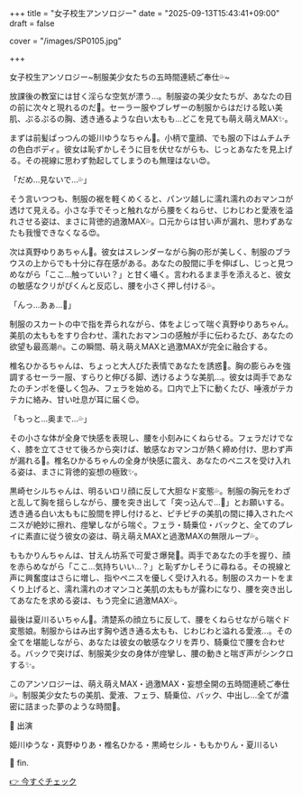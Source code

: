 +++
title = "女子校生アンソロジー"
date = "2025-09-13T15:43:41+09:00"
draft = false

cover = "/images/SP0105.jpg"

+++



女子校生アンソロジー~制服美少女たちの五時間連続ご奉仕💦~



放課後の教室には甘く淫らな空気が漂う…。制服姿の美少女たちが、あなたの目の前に次々と現れるのだ💖。セーラー服やブレザーの制服からはだける眩い美肌、ぷるぷるの胸、透き通るような白い太もも…どこを見ても萌え萌えMAX✨。



まずは前髪ぱっつんの姫川ゆうなちゃん💓。小柄で童顔、でも服の下はムチムチの色白ボディ。彼女は恥ずかしそうに目を伏せながらも、じっとあなたを見上げる。その視線に思わず勃起してしまうのも無理はない😍。



「だめ…見ないで…💦」



そう言いつつも、制服の裾を軽くめくると、パンツ越しに濡れ濡れのおマンコが透けて見える。小さな手でそっと触れながら腰をくねらせ、じわじわと愛液を溢れさせる姿は、まさに背徳的過激MAX💦。口元からは甘い声が漏れ、思わずあなたも我慢できなくなる😍。



次は真野ゆりあちゃん💖。彼女はスレンダーながら胸の形が美しく、制服のブラウスの上からでも十分に存在感がある。あなたの股間に手を伸ばし、じっと見つめながら「ここ…触っていい？」と甘く囁く。言われるまま手を添えると、彼女の敏感なクリがぴくんと反応し、腰を小さく押し付ける💦。



「んっ…あぁ…💓」



制服のスカートの中で指を弄られながら、体をよじって喘ぐ真野ゆりあちゃん。美肌の太ももをすり合わせ、濡れたおマンコの感触が手に伝わるたび、あなたの欲望も最高潮🔥。この瞬間、萌え萌えMAXと過激MAXが完全に融合する。



椎名ひかるちゃんは、ちょっと大人びた表情であなたを誘惑💖。胸の膨らみを強調するセーラー服、すらりと伸びる脚、透けるような美肌…。彼女は両手であなたのチンポを優しく包み、フェラを始める。口内で上下に動くたび、唾液がテカテカに絡み、甘い吐息が耳に届く😍。



「もっと…奥まで…💦」



その小さな体が全身で快感を表現し、腰を小刻みにくねらせる。フェラだけでなく、膝を立てさせて後ろから突けば、敏感なおマンコが熱く締め付け、思わず声が漏れる💓。椎名ひかるちゃんの全身が快感に震え、あなたのペニスを受け入れる姿は、まさに背徳的妄想の極致✨。



黒崎セシルちゃんは、明るいロリ顔に反して大胆なド変態💦。制服の胸元をわざと乱して胸を揺らしながら、腰を突き出して「突っ込んで…💖」とお願いする。透き通る白い太ももに股間を押し付けると、ピチピチの美肌の間に挿入されたペニスが絶妙に擦れ、痙攣しながら喘ぐ。フェラ・騎乗位・バックと、全てのプレイに素直に従う彼女の姿は、萌え萌えMAXと過激MAXの無限ループ💦。



ももかりんちゃんは、甘えん坊系で可愛さ爆発💖。両手であなたの手を握り、顔を赤らめながら「ここ…気持ちいい…？」と恥ずかしそうに尋ねる。その視線と声に興奮度はさらに増し、指やペニスを優しく受け入れる。制服のスカートをまくり上げると、濡れ濡れのオマンコと美肌の太ももが露わになり、腰を突き出してあなたを求める姿は、もう完全に過激MAX💦。



最後は夏川るいちゃん💓。清楚系の顔立ちに反して、腰をくねらせながら喘ぐド変態娘。制服からはみ出す胸や透き通る太もも、じわじわと溢れる愛液…。その全てを堪能しながら、あなたは彼女の敏感なクリを弄り、騎乗位で腰を合わせる。バックで突けば、制服美少女の身体が痙攣し、腰の動きと喘ぎ声がシンクロする✨。



このアンソロジーは、萌え萌えMAX・過激MAX・妄想全開の五時間連続ご奉仕💦。制服美少女たちの美肌、愛液、フェラ、騎乗位、バック、中出し…全てが濃密に詰まった夢のような時間💖。



💖 出演

姫川ゆうな・真野ゆりあ・椎名ひかる・黒崎セシル・ももかりん・夏川るい



💖 fin.



[👉 今すぐチェック](https://clear-tv.com/Direct/9290999-290-82844/moviepages/100221_002/index.html)

